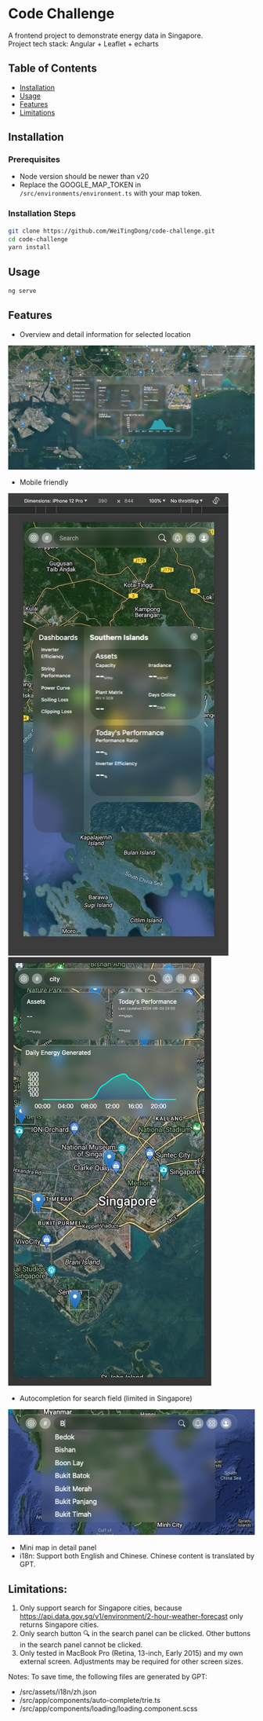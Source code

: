 # Code Challenge

A frontend project to demonstrate energy data in Singapore.  
Project tech stack: Angular + Leaflet + echarts 

## Table of Contents

- [Installation](#installation)
- [Usage](#usage)
- [Features](#features)
- [Limitations](#limitations)

## Installation

### Prerequisites
 - Node version should be newer than v20
 - Replace the GOOGLE_MAP_TOKEN in `/src/environments/environment.ts` with your map token.


### Installation Steps

```bash
git clone https://github.com/WeiTingDong/code-challenge.git
cd code-challenge
yarn install
```

## Usage

```bash
ng serve
```

## Features

- Overview and detail information for selected location

<img src="/.github/imgs/overview.png" alt="overview" />

- Mobile friendly

<img src="/.github/imgs/mobile-1.png" alt="mobile view 1" />
<img src="/.github/imgs/mobile-2.png" alt="mobile view 2" />

- Autocompletion for search field (limited in Singapore)

<img src="/.github/imgs/search.png" alt="autocomplete for search" />

- Mini map in detail panel
- i18n: Support both English and Chinese. Chinese content is translated by GPT.

## Limitations:
1. Only support search for Singapore cities, because https://api.data.gov.sg/v1/environment/2-hour-weather-forecast only returns Singapore cities.
2. Only search button 🔍 in the search panel can be clicked. Other buttons in the search panel cannot be clicked.
3. Only tested in MacBook Pro (Retina, 13-inch, Early 2015) and my own external screen. Adjustments may be required for other screen sizes.

Notes:
To save time, the following files are generated by GPT:
 - /src/assets/i18n/zh.json
 - /src/app/components/auto-complete/trie.ts
 - /src/app/components/loading/loading.component.scss
